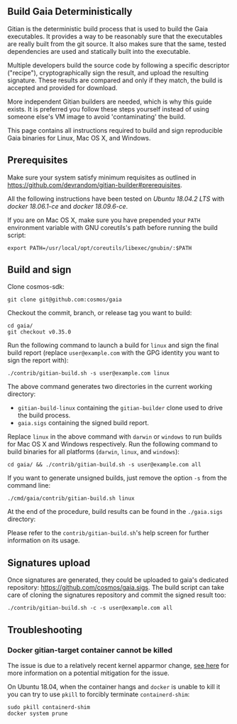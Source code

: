## Build Gaia Deterministically

Gitian is the deterministic build process that is used to build the Gaia executables. It provides a way to be reasonably sure that the executables are really built from the git source. It also makes sure that the same, tested dependencies are used and statically built into the executable.

Multiple developers build the source code by following a specific descriptor ("recipe"), cryptographically sign the result, and upload the resulting signature. These results are compared and only if they match, the build is accepted and provided for download.

More independent Gitian builders are needed, which is why this guide exists. It is preferred you follow these steps yourself instead of using someone else's VM image to avoid 'contaminating' the build.

This page contains all instructions required to build and sign reproducible Gaia binaries for Linux, Mac OS X, and Windows.

## Prerequisites

Make sure your system satisfy minimum requisites as outlined in https://github.com/devrandom/gitian-builder#prerequisites.

All the following instructions have been tested on *Ubuntu 18.04.2 LTS* with *docker 18.06.1-ce* and *docker 18.09.6-ce*.

If you are on Mac OS X, make sure you have prepended your `PATH` environment variable with GNU coreutils's path before running the build script:

```
export PATH=/usr/local/opt/coreutils/libexec/gnubin/:$PATH
```

## Build and sign

Clone cosmos-sdk:

```
git clone git@github.com:cosmos/gaia
```

Checkout the commit, branch, or release tag you want to build:

```
cd gaia/
git checkout v0.35.0
```

Run the following command to launch a build for `linux` and sign the final build
report (replace `user@example.com` with the GPG identity you want to sign the report with):

```
./contrib/gitian-build.sh -s user@example.com linux
```

The above command generates two directories in the current working directory:
* `gitian-build-linux` containing the `gitian-builder` clone used to drive the build process.
* `gaia.sigs` containing the signed build report.

Replace `linux` in the above command with `darwin` or `windows` to run builds for Mac OS X and Windows respectively.
Run the following command to build binaries for all platforms (`darwin`, `linux`, and `windows`):

```
cd gaia/ && ./contrib/gitian-build.sh -s user@example.com all
```

If you want to generate unsigned builds, just remove the option `-s` from the command line:

```
./cmd/gaia/contrib/gitian-build.sh linux
```

At the end of the procedure, build results can be found in the `./gaia.sigs` directory:

Please refer to the `contrib/gitian-build.sh`'s help screen for further information on its usage.

## Signatures upload

Once signatures are generated, they could be uploaded to gaia's dedicated repository: https://github.com/cosmos/gaia.sigs.
The build script can take care of cloning the signatures repository and commit the signed result too:

```
./contrib/gitian-build.sh -c -s user@example.com all
```

## Troubleshooting

### Docker gitian-target container cannot be killed

The issue is due to a relatively recent kernel apparmor change, [see here](https://github.com/moby/moby/issues/36809#issuecomment-379325713) for more information on a potential mitigation for the issue.

On Ubuntu 18.04, when the container hangs and `docker` is unable to kill it you can try to use `pkill` to forcibly terminate `containerd-shim`:

```
sudo pkill containerd-shim
docker system prune
```
